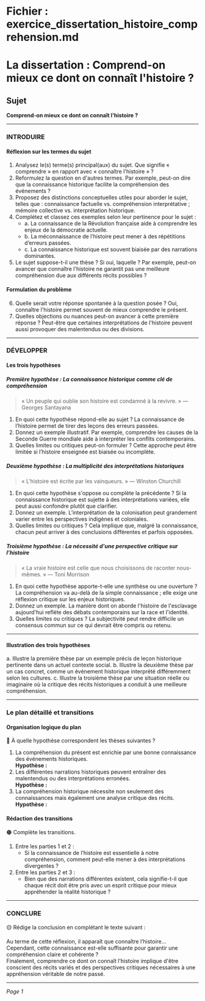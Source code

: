 # Fichier : exercice_dissertation_histoire_comprehension.md

# La dissertation : Comprend-on mieux ce dont on connaît l'histoire ?

## Sujet
**Comprend-on mieux ce dont on connaît l'histoire ?**

---

### INTRODUIRE

#### Réflexion sur les termes du sujet

1. Analysez le(s) terme(s) principal(aux) du sujet. Que signifie « comprendre » en rapport avec « connaître l'histoire » ?
2. Reformulez la question en d'autres termes. Par exemple, peut-on dire que la connaissance historique facilite la compréhension des événements ?
3. Proposez des distinctions conceptuelles utiles pour aborder le sujet, telles que : connaissance factuelle vs. compréhension interprétative ; mémoire collective vs. interprétation historique.
4. Complétez et classez ces exemples selon leur pertinence pour le sujet :
   - a. La connaissance de la Révolution française aide à comprendre les enjeux de la démocratie actuelle.
   - b. La méconnaissance de l’histoire peut mener à des répétitions d’erreurs passées.
   - c. La connaissance historique est souvent biaisée par des narrations dominantes.
5. Le sujet suppose-t-il une thèse ? Si oui, laquelle ? Par exemple, peut-on avancer que connaître l'histoire ne garantit pas une meilleure compréhension due aux différents récits possibles ?

#### Formulation du problème

6. Quelle serait votre réponse spontanée à la question posée ? Oui, connaître l'histoire permet souvent de mieux comprendre le présent.
7. Quelles objections ou nuances peut-on avancer à cette première réponse ? Peut-être que certaines interprétations de l'histoire peuvent aussi provoquer des malentendus ou des divisions.

---

### DÉVELOPPER

#### Les trois hypothèses

##### Première hypothèse : La connaissance historique comme clé de compréhension

> « Un peuple qui oublie son histoire est condamné à la revivre. » — Georges Santayana

1. En quoi cette hypothèse répond-elle au sujet ? La connaissance de l’histoire permet de tirer des leçons des erreurs passées.
2. Donnez un exemple illustratif. Par exemple, comprendre les causes de la Seconde Guerre mondiale aide à interpréter les conflits contemporains.
3. Quelles limites ou critiques peut-on formuler ? Cette approche peut être limitée si l’histoire enseignée est biaisée ou incomplète.

##### Deuxième hypothèse : La multiplicité des interprétations historiques

> « L'histoire est écrite par les vainqueurs. » — Winston Churchill

1. En quoi cette hypothèse s'oppose ou complète la précédente ? Si la connaissance historique est sujette à des interprétations variées, elle peut aussi confondre plutôt que clarifier.
2. Donnez un exemple. L’interprétation de la colonisation peut grandement varier entre les perspectives indigènes et coloniales.
3. Quelles limites ou critiques ? Cela implique que, malgré la connaissance, chacun peut arriver à des conclusions différentes et parfois opposées.

##### Troisième hypothèse : La nécessité d'une perspective critique sur l’histoire

> « La vraie histoire est celle que nous choisissons de raconter nous-mêmes. » — Toni Morrison

1. En quoi cette hypothèse apporte-t-elle une synthèse ou une ouverture ? La compréhension va au-delà de la simple connaissance ; elle exige une réflexion critique sur les enjeux historiques.
2. Donnez un exemple. La manière dont on aborde l'histoire de l'esclavage aujourd'hui reflète des débats contemporains sur la race et l'identité.
3. Quelles limites ou critiques ? La subjectivité peut rendre difficile un consensus commun sur ce qui devrait être compris ou retenu.

---

#### Illustration des trois hypothèses

a. Illustre la première thèse par un exemple précis de leçon historique pertinente dans un actuel contexte social.
b. Illustre la deuxième thèse par un cas concret, comme un événement historique interprété différemment selon les cultures.
c. Illustre la troisième thèse par une situation réelle ou imaginaire où la critique des récits historiques a conduit à une meilleure compréhension.

---

### Le plan détaillé et transitions

#### Organisation logique du plan

🔴 À quelle hypothèse correspondent les thèses suivantes ?

1. La compréhension du présent est enrichie par une bonne connaissance des événements historiques.  
   **Hypothèse :**
2. Les différentes narrations historiques peuvent entraîner des malentendus ou des interprétations erronées.  
   **Hypothèse :**
3. La compréhension historique nécessite non seulement des connaissances mais également une analyse critique des récits.  
   **Hypothèse :**

#### Rédaction des transitions

🟠 Complète les transitions.

1. Entre les parties 1 et 2 :  
   - Si la connaissance de l’histoire est essentielle à notre compréhension, comment peut-elle mener à des interprétations divergentes ?
2. Entre les parties 2 et 3 :  
   - Bien que des narrations différentes existent, cela signifie-t-il que chaque récit doit être pris avec un esprit critique pour mieux appréhender la réalité historique ?

---

### CONCLURE

🟡 Rédige la conclusion en complétant le texte suivant :

Au terme de cette réflexion, il apparaît que connaître l’histoire…  
Cependant, cette connaissance est-elle suffisante pour garantir une compréhension claire et cohérente ?  
Finalement, comprendre ce dont on connaît l'histoire implique d'être conscient des récits variés et des perspectives critiques nécessaires à une appréhension véritable de notre passé.

--- 

*Page 1*